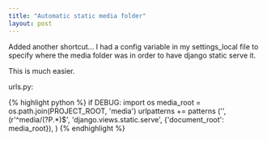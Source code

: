 ```yaml
---
title: "Automatic static media folder"
layout: post
---
```

Added another shortcut...
I had a config variable in my settings_local file to specify where the media folder was in order to have django static serve it.

This is much easier.

urls.py:

{% highlight python %}
if DEBUG:
    import os
    media_root = os.path.join(PROJECT_ROOT, 'media')
    urlpatterns += patterns ('',
        (r'^media/(?P<path>.*)$', 'django.views.static.serve', {'document_root': media_root}),
    )
{% endhighlight %}